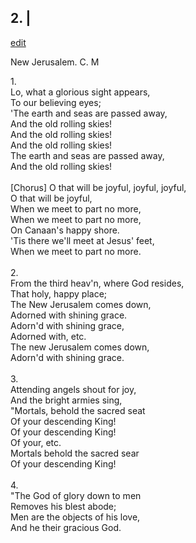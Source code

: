 
## 2.  |
[edit](https://docs.google.com/document/d/1GS6uNTx83SmXhd3UOBM%2DMKqp7vqUbNi%2D/edit?mode=html)


  New Jerusalem. C. M


1.\
Lo, what a glorious sight appears,\
To our believing eyes;\
'The earth and seas are passed away,\
And the old rolling skies!\
And the old rolling skies!\
And the old rolling skies!\
The earth and seas are passed away,\
And the old rolling skies!\
\
\[Chorus\] O that will be joyful, joyful, joyful,\
O that will be joyful,\
When we meet to part no more,\
When we meet to part no more,\
On Canaan's happy shore.\
'Tis there we'll meet at Jesus' feet,\
When we meet to part no more.\
\
2.\
From the third heav'n, where God resides,\
That holy, happy place;\
The New Jerusalem comes down,\
Adorned with shining grace.\
Adorn'd with shining grace,\
Adorned with, etc.\
The new Jerusalem comes down,\
Adorn'd with shining grace.\
\
3.\
Attending angels shout for joy,\
And the bright armies sing,\
"Mortals, behold the sacred seat\
Of your descending King!\
Of your descending King!\
Of your, etc.\
Mortals behold the sacred sear\
Of your descending King!\
\
4.\
"The God of glory down to men\
Removes his blest abode;\
Men are the objects of his love,\
And he their gracious God.

